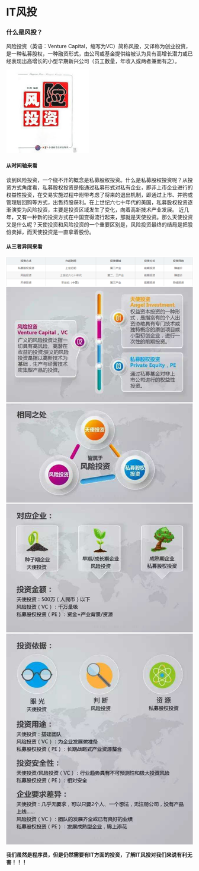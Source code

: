 # IT风投
### 什么是风投？
风险投资（英语：Venture Capital，缩写为VC）简称风投，又译称为创业投资，是一种私募股权，一种融资形式，由公司或基金提供给被认为具有高增长潜力或已经表现出高增长的小型早期新兴公司（员工数量，年收入或两者兼而有之）。

![all](/images/37.jpg)

#### 从时间轴来看
谈到风险投资，一个绕不开的概念是私募股权投资。什么是私募股权投资呢？从投资方式角度看，私募股权投资是指通过私募形式对私有企业，即非上市企业进行的权益性投资，在交易实施过程中附带考虑了将来的退出机制，即通过上市、并购或管理层回购等方式，出售持股获利。在上世纪六七十年代的美国，私募股权投资逐渐演变为风险投资，主要是投资区域发生了变化，向着高新技术产业发展。 
近几年，又有一种新的投资方式在中国变得流行起来，那就是天使投资。那么天使投资又是什么呢？天使投资和风险投资的一个重要区别是，风险投资最终的结局是把股份卖掉，而天使投资是一直拿着股份。

#### 从三者异同来看

![all](/images/32.png)
![all](/images/33.jpg)
![all](/images/34.jpg)
![all](/images/35.jpg)
![all](/images/36.jpg)

**我们虽然是程序员，但是仍然需要有IT方面的投资，了解IT风投对我们来说有利无害！！！**

